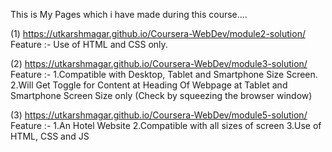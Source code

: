 This is My Pages which i have made during this course....

(1) https://utkarshmagar.github.io/Coursera-WebDev/module2-solution/
    Feature :- Use of HTML and CSS only.

(2) https://utkarshmagar.github.io/Coursera-WebDev/module3-solution/
    Feature :- 1.Compatible with Desktop, Tablet and Smartphone Size Screen.
               2.Will Get Toggle for Content at Heading Of Webpage at Tablet and Smartphone Screen Size only (Check by squeezing the browser window) 

(3) https://utkarshmagar.github.io/Coursera-WebDev/module5-solution/
    Feature :- 1.An Hotel Website
               2.Compatible with all sizes of screen
               3.Use of HTML, CSS and JS
